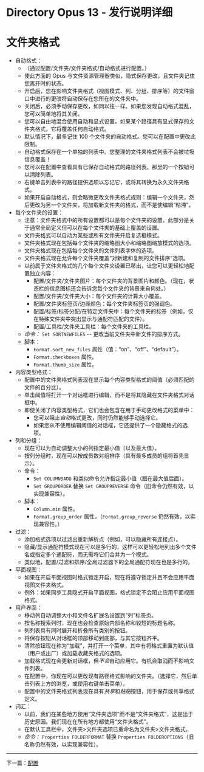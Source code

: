 # Directory Opus 13 - 发行说明详细

# 文件夹格式

- 自动格式：
  - （通过配置/文件夹/文件夹格式/自动格式进行配置。）
  - 使此方面的 Opus 与文件资源管理器类似，隐式保存更改，且文件夹记住您离开时的状态。
  - 开启后，您在影响文件夹格式（视图模式、列、分组、排序等）的文件窗口中进行的更改将自动保存在您所在的文件夹中。
  - 关闭后，必须手动保存更改，如同以往一样。如果您发现自动格式混乱，您可以简单地将其关闭。
  - 您可以自由地混合使用自动和显式设置。如果某个路径具有显式保存的文件夹格式，它将覆盖任何自动格式。
  - 默认情况下，最多记住 100 个文件夹的自动格式。您可以在配置中更改此限制。
  - 自动格式保存在一个单独的列表中。您整理的文件夹格式列表不会被垃圾信息覆盖！
  - 您可以在配置中查看具有已保存自动格式的路径列表。那里的一个按钮可以清除列表。
  - 右键单击列表中的路径提供选项以忘记它，或将其转换为永久文件夹格式。
  - 如果开启自动格式，则会略微更改文件夹格式规则：编辑一个文件夹，然后更改为另一个文件夹，将加载新文件夹的格式，而不是使编辑“粘滞”。
- 每个文件夹的设置：
  - 注意：文件夹格式中的所有设置都可以是每个文件夹的设置。此部分是关于通常全局定义但可以在每个文件夹的基础上覆盖的设置。
  - 文件夹格式可以自动为某些或所有文件夹开启复选框模式。
  - 文件夹格式现在包括每个文件夹的缩略图大小和缩略图缩放模式的选项。
  - 文件夹格式现在包括每个文件夹的文件列表字体的选项。
  - 文件夹格式现在允许每个文件夹覆盖“对新建和复制的文件排序”选项。
  - 以前属于文件夹格式的几个每个文件夹设置已移出，让您可以更轻松地配置独立内容：
    - 配置/文件夹/文件夹图片：每个文件夹的背景图片和颜色。（现在，状态栏的信息图标还会告诉您每个文件夹的背景来自何处。）
    - 配置/文件夹/文件夹大小：每个文件夹的计算大小覆盖。
    - 配置/文件夹标签页/边缘颜色：每个文件夹标签页的强调色。
    - 配置/标签/标签分配/在特定文件夹中：每个文件夹的标签（例如，仅在特殊文件夹中突出显示与通配符匹配的文件）。
    - 配置/工具栏/文件夹工具栏：每个文件夹的工具栏。
  - *命令：* `Set SORTNEWFILES` -- 更改当前文件夹中新文件的排序方式。
  - 脚本：
    - `Format.sort_new_files` 属性（值：“on”、“off”、“default”）。
    - `Format.checkboxes` 属性。
    - `Format.thumb_size` 属性。
- 内容类型格式：
  - 配置中的文件夹格式列表现在显示每个内容类型格式的阈值（必须匹配的文件的百分比）。
  - 单击阈值将打开一个对话框进行编辑，而不是将其隐藏在文件夹格式对话框中。
  - 即使关闭了内容类型格式，它们也会包含在用于手动更改格式的菜单中：
    - 您可以阻止*自动*格式更改，同时仍然能够手动选择它。
    - 如果您从不使用编辑阈值的对话框，它还提供了一个隐藏格式的选项。
- 列和分组：
  - 现在可以为自动调整大小的列指定最小值（以及最大值）。
  - 按列分组时，现在可以按成员数对组排序（具有最多成员的组将首先显示）。
  - 命令：
    - `Set COLUMNSADD` 和类似命令允许指定最小值（跟在最大值后面）。
    - `Set GROUPORDER` 替换 `Set GROUPREVERSE` 命令（旧命令仍然有效，以实现兼容性）。
  - 脚本：
    - `Column.min` 属性。
    - `Format.group_order` 属性。（`Format.group_reverse` 仍然有效，以实现兼容性。）
- 过滤：
  - 添加格式选项以过滤出重新解析点（例如，可以隐藏所有连接点）。
  - 隐藏/显示通配符模式现在可以是多行的，这样可以更轻松地列出多个文件名或指定多个通配符，而无需将它们合并为一个模式。
  - 类似地，配置/过滤和排序/全局过滤器下的全局通配符现在也是多行的。
- 平面视图：
  - 如果在开启平面视图时格式锁定开启，现在将遵守锁定并且不会应用平面视图文件夹格式。
  - 例外：如果同步工具隐式开启平面视图，格式锁定不会阻止应用平面视图格式。
- 用户界面：
  - 移动列自动调整大小和文件名扩展名设置到“列”标签页。
  - 按名称搜索列时，现在也会检查原始内部名称和较短的标题名称。
  - 列列表具有同时展开和折叠所有类别的按钮。
  - 将保存按钮从对话框的顶部移动到底部，与其它按钮齐平。
  - 清除按钮现在称为“加载”，并打开一个菜单，其中有将格式重置为默认值（用户或出厂）或加载收藏夹格式的选项。
  - 加载格式现在会更新对话框，但*不会*自动应用它。有机会取消而不影响文件列表。
  - 在配置中，你现在可以更改现有路径格式影响的文件夹。（选择它，然后单击列表上方的浏览，或使用右键单击菜单）。
  - 配置中的文件夹格式列表现在具有*共享*和*粘贴*按钮，用于保存或共享格式定义。
- 词汇：
  - 以前，我们在某些地方使用“文件夹选项”而不是“文件夹格式”，这是出于历史原因。我们现在在所有地方都使用“文件夹格式”。
  - 在默认工具栏中，文件夹>文件夹选项已重命名为文件夹>文件夹格式。
  - *命令：* `Properties FOLDERFORMAT` 替换 `Properties FOLDEROPTIONS`（旧名称仍然有效，以实现兼容性）。

------------------------------------------------------------------------

下一篇：[配置](/Manual/release_history/opus13_detailed/preferences.zh.md)